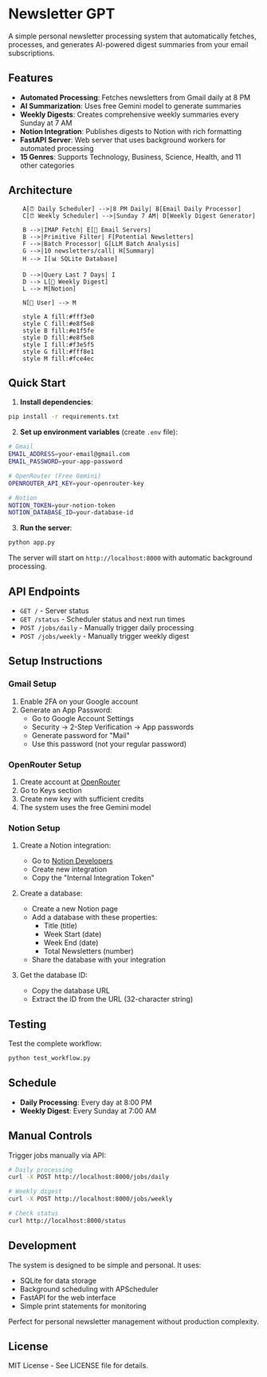 # Newsletter GPT

A simple personal newsletter processing system that automatically fetches, processes, and generates AI-powered digest summaries from your email subscriptions.

## Features

- **Automated Processing**: Fetches newsletters from Gmail daily at 8 PM
- **AI Summarization**: Uses free Gemini model to generate summaries 
- **Weekly Digests**: Creates comprehensive weekly summaries every Sunday at 7 AM
- **Notion Integration**: Publishes digests to Notion with rich formatting
- **FastAPI Server**: Web server that uses background workers for automated processing
- **15 Genres**: Supports Technology, Business, Science, Health, and 11 other categories

## Architecture
```mermaid
    A[⏰ Daily Scheduler] -->|8 PM Daily| B[Email Daily Processor]
    C[⏰ Weekly Scheduler] -->|Sunday 7 AM| D[Weekly Digest Generator]
    
    B -->|IMAP Fetch| E[📧 Email Servers]
    B -->|Primitive Filter| F[Potential Newsletters]
    F -->|Batch Processor| G[LLM Batch Analysis]
    G -->|10 newsletters/call| H[Summary]
    H --> I[📊 SQLite Database]
    
    D -->|Query Last 7 Days| I
    D --> L[📄 Weekly Digest]
    L --> M[Notion]
    
    N[👤 User] --> M
    
    style A fill:#fff3e0
    style C fill:#e8f5e8
    style B fill:#e1f5fe
    style D fill:#e8f5e8
    style I fill:#f3e5f5
    style G fill:#fff8e1
    style M fill:#fce4ec
```

## Quick Start

1. **Install dependencies**:
```bash
pip install -r requirements.txt
```

2. **Set up environment variables** (create `.env` file):
```bash
# Gmail
EMAIL_ADDRESS=your-email@gmail.com
EMAIL_PASSWORD=your-app-password

# OpenRouter (Free Gemini)
OPENROUTER_API_KEY=your-openrouter-key

# Notion
NOTION_TOKEN=your-notion-token
NOTION_DATABASE_ID=your-database-id
```

3. **Run the server**:
```bash
python app.py
```

The server will start on `http://localhost:8000` with automatic background processing.

## API Endpoints

- `GET /` - Server status
- `GET /status` - Scheduler status and next run times
- `POST /jobs/daily` - Manually trigger daily processing
- `POST /jobs/weekly` - Manually trigger weekly digest

## Setup Instructions

### Gmail Setup

1. Enable 2FA on your Google account
2. Generate an App Password:
   - Go to Google Account Settings
   - Security → 2-Step Verification → App passwords
   - Generate password for "Mail"
   - Use this password (not your regular password)

### OpenRouter Setup

1. Create account at [OpenRouter](https://openrouter.ai/)
2. Go to Keys section
3. Create new key with sufficient credits
4. The system uses the free Gemini model

### Notion Setup

1. Create a Notion integration:
   - Go to [Notion Developers](https://www.notion.so/my-integrations)
   - Create new integration
   - Copy the "Internal Integration Token"

2. Create a database:
   - Create a new Notion page
   - Add a database with these properties:
     - Title (title)
     - Week Start (date)
     - Week End (date)
     - Total Newsletters (number)
   - Share the database with your integration

3. Get the database ID:
   - Copy the database URL
   - Extract the ID from the URL (32-character string)

## Testing

Test the complete workflow:
```bash
python test_workflow.py
```

## Schedule

- **Daily Processing**: Every day at 8:00 PM
- **Weekly Digest**: Every Sunday at 7:00 AM

## Manual Controls

Trigger jobs manually via API:
```bash
# Daily processing
curl -X POST http://localhost:8000/jobs/daily

# Weekly digest
curl -X POST http://localhost:8000/jobs/weekly

# Check status
curl http://localhost:8000/status
```

## Development

The system is designed to be simple and personal. It uses:
- SQLite for data storage
- Background scheduling with APScheduler
- FastAPI for the web interface
- Simple print statements for monitoring

Perfect for personal newsletter management without production complexity.

## License

MIT License - See LICENSE file for details.